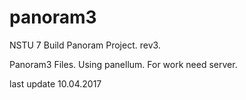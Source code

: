# panoram3
NSTU 7 Build Panoram Project. rev3.

Panoram3 Files. Using panellum.
For work need server.

last update 10.04.2017
